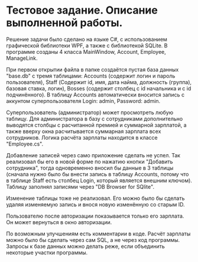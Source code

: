 # Тестовое задание. Описание выполненной работы.
Решение задачи было сделано на языке C#, с использованием графической библиотеки WPF, а также с библиотекой SQLite. В программе созданы 4 класса MainWindow, Account, Employee, ManageLink. 

При первом открытии файла в папке создаётся пустая база данных "base.db" с тремя таблицами: Accounts (содержит логин и пароль пользователя), Staff (Содержит id, имя, дата найма, должность (группа), базовая ставка, логин), Bosses (содержит столбец с id начальника и с id подчинённого). В таблицу Accounts автоматически вносится запись с аккунтом суперпользователя Login: admin, Password: admin.

Суперпользователь (администратор) может просмотреть любую таблицу. Для администратора в базу с сотрудниками дополнительно выводятся столбцы с расчитанной премией и суммарной зарплатой, а также вверху окна расчитывается суммарная зарплата всех сотрудников. Логика расчёта зарплаты находится в классе "Employee.cs".

Добавление записей через само приложение сделать не успел. Так реализовал бы его в новой форме по нажатию кнопки "Добавить сотрудника", тогда одновременно вносил бы данные в 3 таблицы (сначала нужно было бы внести запись в таблицу Accounts, потому что в таблице Staff есть столбец Login, который является внешним ключом). Таблицу заполнял записями через "DB Browser for SQlite".

Изменение таблицы тоже не реализовал. Его можно было бы сделать удаляя изменяемую запись и внося новую изменённую со старым ID.

Пользователю после авторизации показывается только его зарплата. Он может вернуться в окно авторизации.

По возможным улучшениям есть комментарии в коде. Расчёт зарплаты можно было бы сделать через сам SQL, а не через код программы. Запросы к базе данных можно делать реже, если объединить некоторые участки программы.
